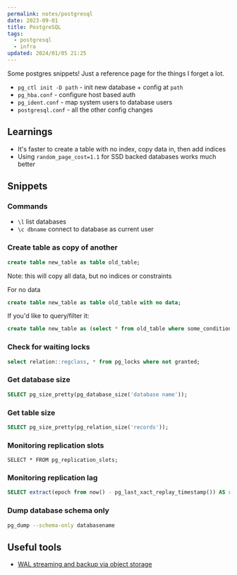 ```yaml
---
permalink: notes/postgresql
date: 2023-09-01
title: PostgreSQL
tags:
  - postgresql
  - infra
updated: 2024/01/05 21:25
---
```

Some postgres snippets! Just a reference page for the things I forget a lot.

- `pg_ctl init -D path` - init new database + config at `path`
- `pg_hba.conf` - configure host based auth
- `pg_ident.conf` - map system users to database users
- `postgresql.conf` - all the other config changes

## Learnings
- It's faster to create a table with no index, copy data in, then add indices
- Using `random_page_cost=1.1` for SSD backed databases works much better

## Snippets

### Commands

- `\l` list databases
- `\c dbname` connect to database as current user

### Create table as copy of another
```sql
create table new_table as table old_table;
```
Note: this will copy all data, but no indices or constraints

For no data

```sql
create table new_table as table old_table with no data;
```

If you'd like to query/filter it:

```sql
create table new_table as (select * from old_table where some_condition);
```

### Check for waiting locks
```sql
select relation::regclass, * from pg_locks where not granted;
```

### Get database size

```sql
SELECT pg_size_pretty(pg_database_size('database name'));
```

### Get table size
```sql
SELECT pg_size_pretty(pg_relation_size('records'));
```
### Monitoring replication slots
```
SELECT * FROM pg_replication_slots;
```

### Monitoring replication lag
```sql
SELECT extract(epoch from now() - pg_last_xact_replay_timestamp()) AS replica_lag
```

### Dump database schema only
```bash
pg_dump --schema-only databasename
```
## Useful tools
- [WAL streaming and backup via object storage](https://github.com/wal-g/wal-g)